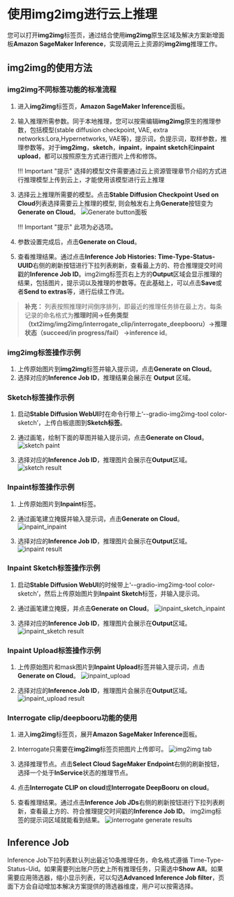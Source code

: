 # 使用img2img进行云上推理

您可以打开**img2img**标签页，通过结合使用**img2img**原生区域及解决方案新增面板**Amazon SageMaker Inference**，实现调用云上资源的**img2img**推理工作。 


## img2img的使用方法
### img2img不同标签功能的标准流程

1. 进入**img2img**标签页，**Amazon SageMaker Inference**面板。
2. 输入推理所需参数。同于本地推理，您可以按需编辑**img2img**原生的推理参数，包括模型(stable diffusion checkpoint, VAE, extra networks:Lora,Hypernetworks, VAE等)，提示词，负提示词，取样参数，推理参数等。对于**img2img**，**sketch**，**inpaint**，**inpaint sketch**和**inpaint upload**，都可以按照原生方式进行图片上传和修饰。

    !!! Important "提示" 
        选择的模型文件需要通过云上资源管理章节介绍的方式进行推理模型上传到云上，才能使用该模型进行云上推理

3. 选择云上推理所需要的模型。点击**Stable Diffusion Checkpoint Used on Cloud**列表选择需要云上推理的模型, 则会触发右上角**Generate**按钮变为**Generate on Cloud**。
![Generate button面板](../../images/txt2img-generate-button.png)

    !!! Important "提示" 
        此项为必选项。

4. 参数设置完成后，点击**Generate on Cloud**。
6. 查看推理结果。通过点击**Inference Job Histories: Time-Type-Status-UUID**右侧的刷新按钮进行下拉列表刷新，查看最上方的、符合推理提交时间戳的**Inference Job ID**。img2img标签页右上方的**Output**区域会显示推理的结果，包括图片，提示词以及推理的参数等。在此基础上，可以点击**Save**或者**Send to extras**等，进行后续工作流。
> **补充：** 列表按照推理时间倒序排列，即最近的推理任务排在最上方。每条记录的命名格式为**推理时间->任务类型（txt2img/img2img/interrogate_clip/interrogate_deepbooru）->推理状态（succeed/in progress/fail） ->inference id**。


### img2img标签操作示例

1. 上传原始图片到**img2img**标签并输入提示词，点击**Generate on Cloud**。
2. 选择对应的**Inference Job ID**，推理结果会展示在 **Output** 区域。

### Sketch标签操作示例

1. 启动**Stable Diffusion WebUI**时在命令行带上‘--gradio-img2img-tool color-sketch’，上传白板底图到**Sketch标签**。
2. 通过画笔，绘制下面的草图并输入提示词，点击**Generate on Cloud**。
![sketch paint](../../images/sketch_paint.png)

3. 选择对应的**Inference Job ID**，推理图片会展示在**Output**区域。
![sketch result](../../images/sketch_result.png)


### Inpaint标签操作示例

1. 上传原始图片到**Inpaint**标签。
2. 通过画笔建立掩膜并输入提示词，点击**Generate on Cloud**。
![inpaint_inpaint](../../images/inpaint_inpaint.png)

3. 选择对应的**Inference Job ID**，推理图片会展示在**Output**区域。
![inpaint result](../../images/inpaint_result.png)


### Inpaint Sketch标签操作示例

1. 启动**Stable Diffusion WebUI**的时候带上‘--gradio-img2img-tool color-sketch’，然后上传原始图片到**Inpaint Sketch**标签，并输入提示词。
2. 通过画笔建立掩膜，并点击**Generate on Cloud**。
![inpaint_sketch_inpaint](../../images/inpaint_sketch_inpaint.png)

3. 选择对应的**Inference Job ID**，推理图片会展示在**Output**区域。
![inpaint_sketch result](../../images/inpaint_sketch_result.png)


### Inpaint Upload标签操作示例

1. 上传原始图片和mask图片到**Inpaint Upload**标签并输入提示词，点击**Generate on Cloud**。
![inpaint_upload](../../images/inpaint_upload_tab.png)

2. 选择对应的**Inference Job ID**，推理图片会展示在**Output**区域。
![inpaint_upload result](../../images/inpaint_upload_result.png)



### Interrogate clip/deepbooru功能的使用

1. 进入**img2img**标签页，展开**Amazon SageMaker Inference**面板。
2. Interrogate只需要在**img2img**标签页把图片上传即可。
![img2img tab](../../images/clip_tab.png)

3. 选择推理节点。点击**Select Cloud SageMaker Endpoint**右侧的刷新按钮，选择一个处于**InService**状态的推理节点。

4. 点击**Interrogate CLIP on cloud**或**Interrogate DeepBooru on cloud**。
5. 查看推理结果。通过点击**Inference Job JDs**右侧的刷新按钮进行下拉列表刷新，查看最上方的、符合推理提交时间戳的**Inference Job ID**。
img2img标签的提示词区域就能看到结果。
![interrogate generate results](../../images/clip.png)



## Inference Job
Inference Job下拉列表默认列出最近10条推理任务，命名格式遵循 Time-Type-Status-Uid。如果需要列出账户历史上所有推理任务，只需选中**Show All**。如果需要应用筛选器，缩小显示列表，可以勾选**Advanced Inference Job filter**，页面下方会自动增加本解决方案提供的筛选器维度，用户可以按需选择。
